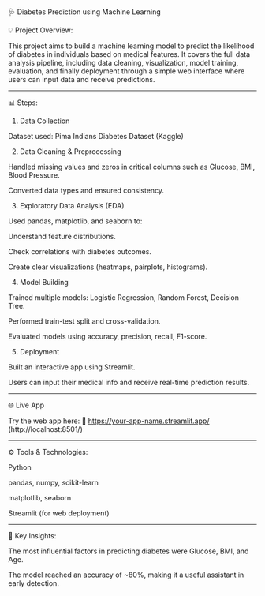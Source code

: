 🩺 Diabetes Prediction using Machine Learning

💡 Project Overview:

This project aims to build a machine learning model to predict the likelihood of diabetes in individuals based on medical features. It covers the full data analysis pipeline, including data cleaning, visualization, model training, evaluation, and finally deployment through a simple web interface where users can input data and receive predictions.


---

📊 Steps:

1. Data Collection

Dataset used: Pima Indians Diabetes Dataset (Kaggle)



2. Data Cleaning & Preprocessing

Handled missing values and zeros in critical columns such as Glucose, BMI, Blood Pressure.

Converted data types and ensured consistency.



3. Exploratory Data Analysis (EDA)

Used pandas, matplotlib, and seaborn to:

Understand feature distributions.

Check correlations with diabetes outcomes.

Create clear visualizations (heatmaps, pairplots, histograms).




4. Model Building

Trained multiple models: Logistic Regression, Random Forest, Decision Tree.

Performed train-test split and cross-validation.

Evaluated models using accuracy, precision, recall, F1-score.



5. Deployment

Built an interactive app using Streamlit.

Users can input their medical info and receive real-time prediction results.





---

🌐 Live App

Try the web app here:
🔗 https://your-app-name.streamlit.app/ (http://localhost:8501/)


---

⚙️ Tools & Technologies:

Python

pandas, numpy, scikit-learn

matplotlib, seaborn

Streamlit (for web deployment)



---

📌 Key Insights:

The most influential factors in predicting diabetes were Glucose, BMI, and Age.

The model reached an accuracy of ~80%, making it a useful assistant in early detection.
